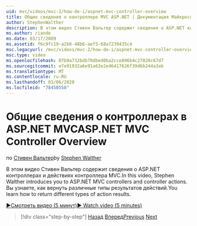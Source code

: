 ```yaml
---
uid: mvc/videos/mvc-2/how-do-i/aspnet-mvc-controller-overview
title: Общие сведения о контроллере MVC ASP.NET | Документация Майкрософт
author: StephenWalther
description: В этом видео Стивен Вальтер содержит сведения о ASP.NET контроллерах и действиях контроллера MVC. Вы узнаете, как вернуть различные типы результатов действий.
ms.author: riande
ms.date: 03/17/2009
ms.assetid: f6c9fc19-a2b8-48b6-aef5-68a7239435c4
msc.legacyurl: /mvc/videos/mvc-2/how-do-i/aspnet-mvc-controller-overview
msc.type: video
ms.openlocfilehash: 07b9a7326db70dbed0ba2cce896b4c27020c67d7
ms.sourcegitcommit: e7e91932a6e91a63e2e46417626f39d6b244a3ab
ms.translationtype: MT
ms.contentlocale: ru-RU
ms.lasthandoff: 03/06/2020
ms.locfileid: "78450558"
---
```

# <a name="aspnet-mvc-controller-overview"></a><span data-ttu-id="6ffa8-104">Общие сведения о контроллерах в ASP.NET MVC</span><span class="sxs-lookup"><span data-stu-id="6ffa8-104">ASP.NET MVC Controller Overview</span></span>

<span data-ttu-id="6ffa8-105">по [Стивен Вальтер](https://github.com/StephenWalther)</span><span class="sxs-lookup"><span data-stu-id="6ffa8-105">by [Stephen Walther](https://github.com/StephenWalther)</span></span>

<span data-ttu-id="6ffa8-106">В этом видео Стивен Вальтер содержит сведения о ASP.NET контроллерах и действиях контроллера MVC.</span><span class="sxs-lookup"><span data-stu-id="6ffa8-106">In this video, Stephen Walther introduces you to ASP.NET MVC controllers and controller actions.</span></span> <span data-ttu-id="6ffa8-107">Вы узнаете, как вернуть различные типы результатов действий.</span><span class="sxs-lookup"><span data-stu-id="6ffa8-107">You learn how to return different types of action results.</span></span>

[<span data-ttu-id="6ffa8-108">&#9654;Смотреть видео (5 минут)</span><span class="sxs-lookup"><span data-stu-id="6ffa8-108">&#9654; Watch video (5 minutes)</span></span>](https://channel9.msdn.com/Blogs/ASP-NET-Site-Videos/aspnet-mvc-controller-overview)

> [!div class="step-by-step"]
> <span data-ttu-id="6ffa8-109">[Назад](understanding-models-views-and-controllers.md)
> [Вперед](understanding-controllers-controller-actions-and-action-results.md)</span><span class="sxs-lookup"><span data-stu-id="6ffa8-109">[Previous](understanding-models-views-and-controllers.md)
[Next](understanding-controllers-controller-actions-and-action-results.md)</span></span>
